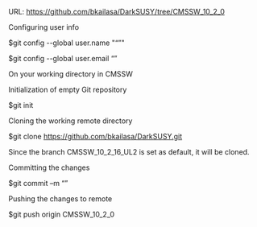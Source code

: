URL: https://github.com/bkailasa/DarkSUSY/tree/CMSSW_10_2_0


Configuring user info

$git config --global user.name "“<Name>”"
  
$git config --global user.email “<emailID>”

On your working directory in CMSSW
  
Initialization of empty Git repository
  
$git init
  
Cloning the working remote directory
  
$git clone https://github.com/bkailasa/DarkSUSY.git

Since the branch CMSSW_10_2_16_UL2 is set as default, it will be cloned.

Committing the changes
  
$git commit –m “<your message>”
  
Pushing the changes to remote
  
$git push origin CMSSW_10_2_0
